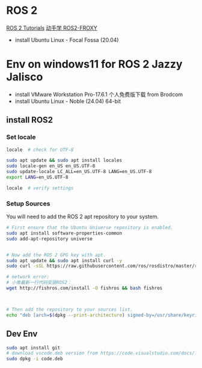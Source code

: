 # ROS 2

[ROS 2 Tutorials](https://docs.ros.org/en/foxy/Tutorials.html)
[动手学 ROS2-FROXY](https://fishros.com/d2lros2foxy/#/)
- install Ubuntu Linux - Focal Fossa (20.04)

# Env on windows11 for ROS 2 Jazzy Jalisco

 
- install VMware Workstation Pro-17.6.1 个人免费版下载 from Brodcom
- install Ubuntu Linux - Noble (24.04) 64-bit

## install ROS2
### Set locale
```bash
locale  # check for UTF-8

sudo apt update && sudo apt install locales
sudo locale-gen en_US en_US.UTF-8
sudo update-locale LC_ALL=en_US.UTF-8 LANG=en_US.UTF-8
export LANG=en_US.UTF-8

locale  # verify settings
```

### Setup Sources
You will need to add the ROS 2 apt repository to your system.


```bash
# First ensure that the Ubuntu Universe repository is enabled.
sudo apt install software-properties-common
sudo add-apt-repository universe


# Now add the ROS 2 GPG key with apt.
sudo apt update && sudo apt install curl -y
sudo curl -sSL https://raw.githubusercontent.com/ros/rosdistro/master/ros.key -o /usr/share/keyrings/ros-archive-keyring.gpg

# network error:
# 小鱼最新一行代码安装ROS2：
wget http://fishros.com/install -O fishros && bash fishros



# Then add the repository to your sources list.
echo "deb [arch=$(dpkg --print-architecture) signed-by=/usr/share/keyrings/ros-archive-keyring.gpg] http://packages.ros.org/ros2/ubuntu $(. /etc/os-release && echo $UBUNTU_CODENAME) main" | sudo tee /etc/apt/sources.list.d/ros2.list > /dev/null

```

## Dev Env
```bash
sudo apt install git
# download vscode.deb version from https://code.visualstudio.com/docs/?dv=linux64_deb
sudo dpkg -i code.deb
```